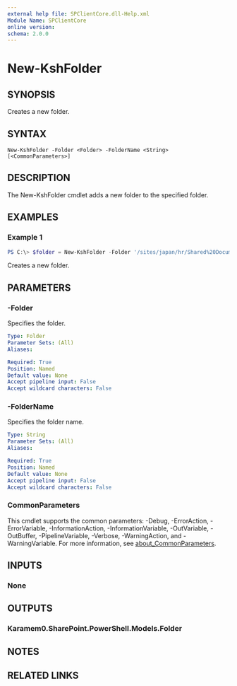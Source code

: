 ```yaml
---
external help file: SPClientCore.dll-Help.xml
Module Name: SPClientCore
online version:
schema: 2.0.0
---
```


# New-KshFolder

## SYNOPSIS
Creates a new folder.

## SYNTAX

```
New-KshFolder -Folder <Folder> -FolderName <String> [<CommonParameters>]
```

## DESCRIPTION
The New-KshFolder cmdlet adds a new folder to the specified folder.

## EXAMPLES

### Example 1
```powershell
PS C:\> $folder = New-KshFolder -Folder '/sites/japan/hr/Shared%20Documents' -FolderName 'Templates'
```

Creates a new folder.

## PARAMETERS

### -Folder
Specifies the folder.

```yaml
Type: Folder
Parameter Sets: (All)
Aliases:

Required: True
Position: Named
Default value: None
Accept pipeline input: False
Accept wildcard characters: False
```

### -FolderName
Specifies the folder name.

```yaml
Type: String
Parameter Sets: (All)
Aliases:

Required: True
Position: Named
Default value: None
Accept pipeline input: False
Accept wildcard characters: False
```

### CommonParameters
This cmdlet supports the common parameters: -Debug, -ErrorAction, -ErrorVariable, -InformationAction, -InformationVariable, -OutVariable, -OutBuffer, -PipelineVariable, -Verbose, -WarningAction, and -WarningVariable. For more information, see [about_CommonParameters](http://go.microsoft.com/fwlink/?LinkID=113216).

## INPUTS

### None

## OUTPUTS

### Karamem0.SharePoint.PowerShell.Models.Folder

## NOTES

## RELATED LINKS
